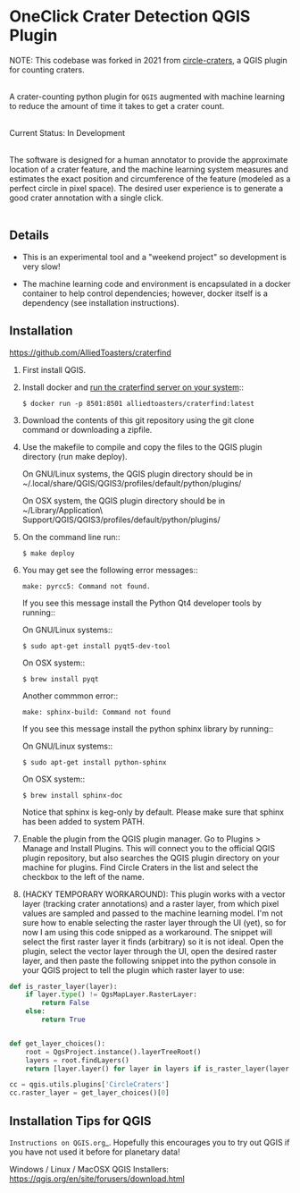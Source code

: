 # OneClick Crater Detection QGIS Plugin

NOTE: This codebase was forked in 2021 from [circle-craters](https://github.com/sbraden/circle-craters), a QGIS plugin for counting craters.<br><br>

A crater-counting python plugin for `QGIS` augmented with machine learning to reduce the amount of time it takes to get a crater count.<br><br>

Current Status: In Development<br><br>

The software is designed for a human annotator to provide the approximate location of a crater feature, and the machine learning system measures and estimates the exact position and circumference of the feature (modeled as a perfect circle in pixel space). The desired user experience is to generate a good crater annotation with a single click.<br><br>

Details
-------

* This is an experimental tool and a "weekend project" so development is very slow!

* The machine learning code and environment is encapsulated in a docker container to  help control dependencies; however, docker itself is a dependency (see installation instructions).

Installation
------------

https://github.com/AlliedToasters/craterfind

1. First install QGIS.

2. Install docker and [run the craterfind server on your system](https://github.com/AlliedToasters/craterfind)::

       $ docker run -p 8501:8501 alliedtoasters/craterfind:latest

3. Download the contents of this git repository using the git clone command or
   downloading a zipfile.

4. Use the makefile to compile and copy the files to the QGIS plugin directory
   (run make deploy). 

   On GNU/Linux systems, the QGIS plugin directory should be in 
   ~/.local/share/QGIS/QGIS3/profiles/default/python/plugins/

   On OSX system, the QGIS plugin directory should be in
   ~/Library/Application\ Support/QGIS/QGIS3/profiles/default/python/plugins/

5. On the command line run::

       $ make deploy

6. You may get see the following error messages::

       make: pyrcc5: Command not found.

   If you see this message install the Python Qt4 developer tools by running::

   On GNU/Linux systems::

       $ sudo apt-get install pyqt5-dev-tool

   On OSX system::

       $ brew install pyqt

   Another commmon error::

       make: sphinx-build: Command not found

   If you see this message install the python sphinx library by running::

   On GNU/Linux systems::

       $ sudo apt-get install python-sphinx

   On OSX system::

       $ brew install sphinx-doc
   
   Notice that sphinx is keg-only by default. Please make sure that sphinx has been added to system PATH.

7. Enable the plugin from the QGIS plugin manager. Go to Plugins > Manage and
   Install Plugins. This will connect you to the official QGIS plugin
   repository, but also searches the QGIS plugin directory on your machine for
   plugins. Find Circle Craters in the list and select the checkbox to the left
   of the name.

8. (HACKY TEMPORARY WORKAROUND): This plugin works with a vector layer (tracking crater annotations) and a raster layer, 
   from which pixel values are sampled and passed to the machine learning model.
   I'm not sure how to enable selecting the raster layer through the UI (yet),
   so for now I am using this code snipped as a workaround. The snippet
   will select the first raster layer it finds (arbitrary) so it is not ideal.
   Open the plugin, select the vector layer through the UI, open the desired
   raster layer, and then paste the following snippet into the python console
   in your QGIS project to tell the plugin which raster layer to use:


```python
def is_raster_layer(layer):
    if layer.type() != QgsMapLayer.RasterLayer:
        return False
    else:
        return True


def get_layer_choices():
    root = QgsProject.instance().layerTreeRoot()
    layers = root.findLayers()
    return [layer.layer() for layer in layers if is_raster_layer(layer.layer())]

cc = qgis.utils.plugins['CircleCraters']
cc.raster_layer = get_layer_choices()[0]
```


Installation Tips for QGIS
--------------------------

`Instructions on QGIS.org`_. Hopefully this encourages you to try out QGIS if
you have not used it before for planetary data!

Windows / Linux / MacOSX QGIS Installers: https://qgis.org/en/site/forusers/download.html